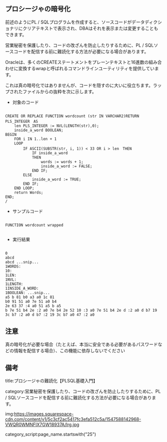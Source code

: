 

## プロシージゃの暗号化


前述のようにPL / SQLプログラムを作成すると、ソースコードがデータディクショナリにクリアテキストで表示され、DBAはそれを表示または変更することもできます。

営業秘密を保護したり、コードの改ざんを防止したりするために、PL / SQLソースコードを配信する前に難読化する方法が必要になる場合があります。


Oracleは、多くのCREATEステートメントをプレーンテキストと16進数の組み合わせに変換するwrapと呼ばれるコマンドラインユーティリティを提供しています。

これは真の暗号化ではありませんが、コードを隠すのに大いに役立ちます。ラップされたファイルからの抜粋を次に示します。

- 対象のコード


<pre><code>
CREATE OR REPLACE FUNCTION wordcount (str IN VARCHAR2)RETURN PLS_INTEGER　AS
    len PLS_INTEGER := NVL(LENGTH(str),0);
    inside_a_word BOOLEAN;
BEGIN
    FOR i IN 1..len + 1
    LOOP
        IF ASCII(SUBSTR(str, i, 1)) < 33 OR i > len　THEN
            IF inside_a_word
            THEN
                words := words + 1;
                inside_a_word := FALSE;
            END IF;
        ELSE
            inside_a_word := TRUE;
        END IF;
    END LOOP;
    return Words;
END;
/
</code></pre>




- サンプルコード

<pre><code>
FUNCTION wordcount wrapped

</code></pre>

- 実行結果

<pre><code>
0
abcd
abcd ...snip...
1WORDS:
10:
1LEN:
1NVL:
1LENGTH:
1INSIDE_A_WORD:
1BOOLEAN: ...snip...
a5 b 81 b0 a3 a0 1c 81
b0 91 51 a0 7e 51 a0 b4
2e 63 37 :4 a0 51 a5 b a5
b 7e 51 b4 2e :2 a0 7e b4 2e 52 10 :3 a0 7e 51 b4 2e d :2 a0 d b7 19 3c b7 :2 a0 d b7 :2 19 3c b7 a0 47 :2 a0
</code></pre>



## 注意

真の暗号化が必要な場合（たとえば、本当に安全である必要があるパスワードなどの情報を配信する場合）、この機能に依存しないでください



## 備考

title:プロシージゃの難読化【PLSQL基礎入門】

category:営業秘密を保護したり、コードの改ざんを防止したりするために、PL / SQLソースコードを配信する前に難読化する方法が必要になる場合があります。




img:https://images.squarespace-cdn.com/content/v1/5c3cf2ac5417fc3efa512c5a/1547588142968-VWQR0WMNFIX7GW18937A/lrg.jpg



category_script:page_name.startswith("25")



